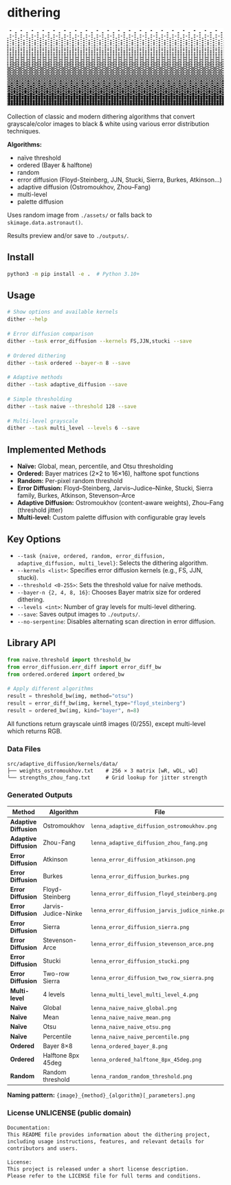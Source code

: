 # dithering

<p align="center">
  <a href="https://github.com/justin-marian/dithering/" target="_blank" rel="noopener">
    <img src="images/diterhing.jpg" alt="Dithering Lab" width="3600" height="180">
  </a>
</p>

Collection of classic and modern dithering algorithms that convert grayscale/color images to black & white using various error distribution techniques.

**Algorithms:** 

- naïve threshold
- ordered (Bayer & halftone)
- random
- error diffusion (Floyd-Steinberg, JJN, Stucki, Sierra, Burkes, Atkinson…)
- adaptive diffusion (Ostromoukhov, Zhou–Fang) 
- multi-level 
- palette diffusion

Uses random image from `./assets/` or falls back to `skimage.data.astronaut()`. 

Results preview and/or save to `./outputs/`.

## Install

```bash
python3 -m pip install -e .  # Python 3.10+
```

## Usage

```bash
# Show options and available kernels
dither --help

# Error diffusion comparison
dither --task error_diffusion --kernels FS,JJN,stucki --save

# Ordered dithering
dither --task ordered --bayer-n 8 --save

# Adaptive methods  
dither --task adaptive_diffusion --save

# Simple thresholding
dither --task naive --threshold 128 --save

# Multi-level grayscale
dither --task multi_level --levels 6 --save
```

## Implemented Methods

- **Naïve:** Global, mean, percentile, and Otsu thresholding
- **Ordered:** Bayer matrices (2×2 to 16×16), halftone spot functions
- **Random:** Per-pixel random threshold
- **Error Diffusion:** Floyd–Steinberg, Jarvis–Judice–Ninke, Stucki, Sierra family, Burkes, Atkinson, Stevenson–Arce
- **Adaptive Diffusion:** Ostromoukhov (content-aware weights), Zhou–Fang (threshold jitter)
- **Multi-level:** Custom palette diffusion with configurable gray levels

## Key Options

- `--task {naive, ordered, random, error_diffusion, adaptive_diffusion, multi_level}`: Selects the dithering algorithm.
- `--kernels <list>`: Specifies error diffusion kernels (e.g., FS, JJN, stucki).
- `--threshold <0-255>`: Sets the threshold value for naïve methods.
- `--bayer-n {2, 4, 8, 16}`: Chooses Bayer matrix size for ordered dithering.
- `--levels <int>`: Number of gray levels for multi-level dithering.
- `--save`: Saves output images to `./outputs/`.
- `--no-serpentine`: Disables alternating scan direction in error diffusion.

## Library API

```python
from naive.threshold import threshold_bw
from error_diffusion.err_diff import error_diff_bw
from ordered.ordered import ordered_bw

# Apply different algorithms
result = threshold_bw(img, method="otsu")
result = error_diff_bw(img, kernel_type="floyd_steinberg") 
result = ordered_bw(img, kind="bayer", n=8)
```

All functions return grayscale uint8 images (0/255), except multi-level which returns RGB.

### Data Files

```
src/adaptive_diffusion/kernels/data/
├── weights_ostromoukhov.txt    # 256 × 3 matrix [wR, wDL, wD]
└── strengths_zhou_fang.txt     # Grid lookup for jitter strength
```

### Generated Outputs

| Method | Algorithm | File |
|--------|-----------|------|
| **Adaptive Diffusion** | Ostromoukhov | `lenna_adaptive_diffusion_ostromoukhov.png` |
| **Adaptive Diffusion** | Zhou-Fang | `lenna_adaptive_diffusion_zhou_fang.png` |
| **Error Diffusion** | Atkinson | `lenna_error_diffusion_atkinson.png` |
| **Error Diffusion** | Burkes | `lenna_error_diffusion_burkes.png` |
| **Error Diffusion** | Floyd-Steinberg | `lenna_error_diffusion_floyd_steinberg.png` |
| **Error Diffusion** | Jarvis-Judice-Ninke | `lenna_error_diffusion_jarvis_judice_ninke.png` |
| **Error Diffusion** | Sierra | `lenna_error_diffusion_sierra.png` |
| **Error Diffusion** | Stevenson-Arce | `lenna_error_diffusion_stevenson_arce.png` |
| **Error Diffusion** | Stucki | `lenna_error_diffusion_stucki.png` |
| **Error Diffusion** | Two-row Sierra | `lenna_error_diffusion_two_row_sierra.png` |
| **Multi-level** | 4 levels | `lenna_multi_level_multi_level_4.png` |
| **Naïve** | Global | `lenna_naive_naive_global.png` |
| **Naïve** | Mean | `lenna_naive_naive_mean.png` |
| **Naïve** | Otsu | `lenna_naive_naive_otsu.png` |
| **Naïve** | Percentile | `lenna_naive_naive_percentile.png` |
| **Ordered** | Bayer 8×8 | `lenna_ordered_bayer_8.png` |
| **Ordered** | Halftone 8px 45deg | `lenna_ordered_halftone_8px_45deg.png` |
| **Random** | Random threshold | `lenna_random_random_threshold.png` |

**Naming pattern:** `{image}_{method}_{algorithm}[_parameters].png`

### License UNLICENSE (public domain)

```
Documentation:
This README file provides information about the dithering project, 
including usage instructions, features, and relevant details for contributors and users.

License:
This project is released under a short license description. 
Please refer to the LICENSE file for full terms and conditions.
```
